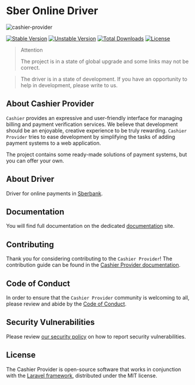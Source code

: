 # Sber Online Driver

![cashier-provider](https://preview.dragon-code.pro/cashier-provider/sber-online.svg?brand=laravel)

[![Stable Version][badge_stable]][link_packagist]
[![Unstable Version][badge_unstable]][link_packagist]
[![Total Downloads][badge_downloads]][link_packagist]
[![License][badge_license]][link_license]

> Attention
>
> The project is in a state of global upgrade and some links may not be correct.

> The driver is in a state of development.
> If you have an opportunity to help in development, please write to us.

## About Cashier Provider

`Cashier` provides an expressive and user-friendly interface for managing billing and payment verification services.
We believe that development should be an enjoyable, creative experience to be truly rewarding.
`Cashier Provider` tries to ease development by simplifying the tasks of adding payment systems to a web application.

The project contains some ready-made solutions of payment systems, but you can offer your own.

## About Driver

Driver for online payments in [Sberbank](https://www.sberbank.ru).

## Documentation

You will find full documentation on the dedicated [documentation](https://cashier-provider.github.io/docs) site.

## Contributing

Thank you for considering contributing to the `Cashier Provider`!
The contribution guide can be found in the [Cashier Provider documentation](https://cashier-provider.github.io/docs).

## Code of Conduct

In order to ensure that the `Cashier Provider` community is welcoming to all, please review and abide by
the [Code of Conduct](https://cashier-provider.github.io/docs).

## Security Vulnerabilities

Please review [our security policy](https://cashier-provider.github.io/docs) on how to report security vulnerabilities.

## License

The Cashier Provider is open-source software that works in conjunction with
the [Laravel framework](https://laravel.com/), distributed under the MIT license.

[badge_downloads]:      https://img.shields.io/packagist/dt/cashier-provider/sber-online.svg?style=flat-square

[badge_license]:        https://img.shields.io/packagist/l/cashier-provider/sber-online.svg?style=flat-square

[badge_stable]:         https://img.shields.io/github/v/release/cashier-provider/sber-online?label=stable&style=flat-square

[badge_unstable]:       https://img.shields.io/badge/unstable-dev--main-orange?style=flat-square

[link_license]:         LICENSE

[link_packagist]:       https://packagist.org/packages/cashier-provider/sber-online
